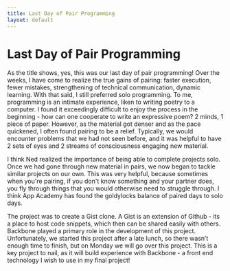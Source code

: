 ```yaml
---
title: Last Day of Pair Programming
layout: default
---
```


# Last Day of Pair Programming

As the title shows, yes, this was our last day of pair programming! Over the weeks, I have come to realize the true gains of pairing: faster execution, fewer mistakes, strengthening of technical communication, dynamic learning. With that said, I still preferred solo programming. To me, programming is an intimate experience, liken to writing poetry to a computer. I found it exceedingly difficult to enjoy the process in the beginning - how can one cooperate to write an expressive poem? 2 minds, 1 piece of paper. However, as the material got denser and as the pace quickened, I often found pairing to be a relief. Typically, we would encounter problems that we had not seen before, and it was helpful to have 2 sets of eyes and 2 streams of consciousness engaging new material. 

I think Ned realized the importance of being able to complete projects solo. Once we had gone through new material in pairs, we now began to tackle similar projects on our own. This was very helpful, because sometimes when you're pairing, if you don't know something and your partner does, you fly through things that you would otherwise need to struggle through. I think App Academy has found the goldylocks balance of paired days to solo days.

The project was to create a Gist clone. A Gist is an extension of Github - its a place to host code snippets, which then can be shared easily with others. Backbone played a primary role in the development of this project. Unfortunately, we started this project after a late lunch, so there wasn’t enough time to finish, but on Monday we will go over this project. This is a key project to nail, as it will build experience with Backbone - a front end technology I wish to use in my final project!